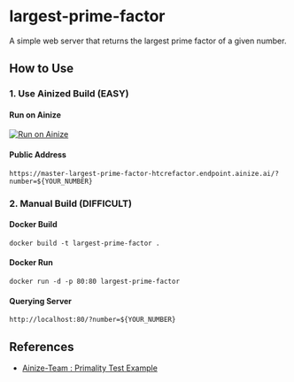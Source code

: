 

# largest-prime-factor
A simple web server that returns the largest prime factor of a given number.

## How to Use
### 1. Use Ainized Build (EASY)
#### Run on Ainize
[![Run on Ainize](https://ainize.ai/images/run_on_ainize_button.svg)](https://ainize.web.app/redirect?git_repo=https://github.com/htcrefactor/largest-prime-factor)

#### Public Address
`https://master-largest-prime-factor-htcrefactor.endpoint.ainize.ai/?number=${YOUR_NUMBER}`

### 2. Manual Build (DIFFICULT)
#### Docker Build
`docker build -t largest-prime-factor .`

#### Docker Run
`docker run -d -p 80:80 largest-prime-factor`

#### Querying Server
`http://localhost:80/?number=${YOUR_NUMBER}`

## References
- [Ainize-Team : Primality Test Example](https://github.com/ainize-team/ainize-run-primality-test-example)
